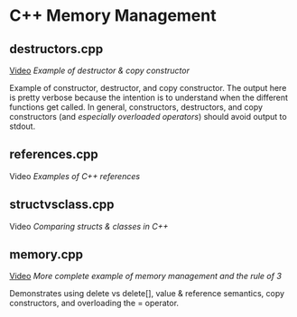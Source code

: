 # C++ Memory Management

## destructors.cpp

[Video](https://youtu.be/SKVERljxky4)
*Example of destructor & copy constructor*

Example of constructor, destructor, and copy constructor.  The output here is pretty verbose because the intention is to understand when the different functions get called.  In general, constructors, destructors, and copy constructors (and *especially overloaded operators*) should avoid output to stdout.

## references.cpp

Video
*Examples of C++ references*

## structvsclass.cpp

Video
*Comparing structs & classes in C++*

## memory.cpp

[Video](https://youtu.be/QZvPvywUXnQ)
*More complete example of memory management and the rule of 3*  

Demonstrates using delete vs delete[], value & reference semantics, copy constructors, and overloading the = operator.  
